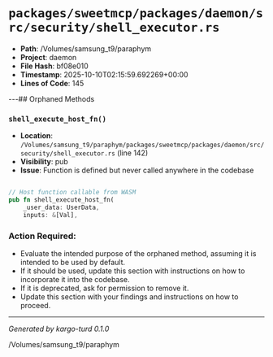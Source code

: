 # `packages/sweetmcp/packages/daemon/src/security/shell_executor.rs`

- **Path**: /Volumes/samsung_t9/paraphym
- **Project**: daemon
- **File Hash**: bf08e010  
- **Timestamp**: 2025-10-10T02:15:59.692269+00:00  
- **Lines of Code**: 145

---## Orphaned Methods


### `shell_execute_host_fn()`

- **Location**: `/Volumes/samsung_t9/paraphym/packages/sweetmcp/packages/daemon/src/security/shell_executor.rs` (line 142)
- **Visibility**: pub
- **Issue**: Function is defined but never called anywhere in the codebase

```rust

// Host function callable from WASM
pub fn shell_execute_host_fn(
    _user_data: UserData,
    inputs: &[Val],
```

### Action Required:

- Evaluate the intended purpose of the orphaned method, assuming it is intended to be used by default.
- If it should be used, update this section with instructions on how to incorporate it into the codebase.
- If it is deprecated, ask for permission to remove it.
- Update this section with your findings and instructions on how to proceed.

---

*Generated by kargo-turd 0.1.0*

/Volumes/samsung_t9/paraphym